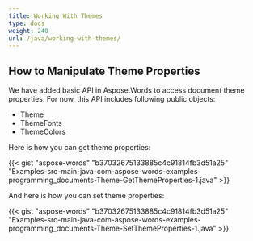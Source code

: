 ```yaml
---
title: Working With Themes
type: docs
weight: 240
url: /java/working-with-themes/
---
```


## **How to Manipulate Theme Properties**
We have added basic API in Aspose.Words to access document theme properties. For now, this API includes following public objects:

- Theme
- ThemeFonts
- ThemeColors

Here is how you can get theme properties:

{{< gist "aspose-words" "b37032675133885c4c91814fb3d51a25" "Examples-src-main-java-com-aspose-words-examples-programming_documents-Theme-GetThemeProperties-1.java" >}}

And here is how you can set theme properties:

{{< gist "aspose-words" "b37032675133885c4c91814fb3d51a25" "Examples-src-main-java-com-aspose-words-examples-programming_documents-Theme-SetThemeProperties-1.java" >}}
